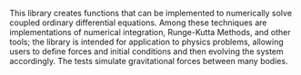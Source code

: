 This library creates functions that can be implemented to numerically solve coupled ordinary differential equations. Among these techniques are implementations of numerical integration, Runge-Kutta Methods, and other tools; the library is intended for application to physics problems, allowing users to define forces and initial conditions and then evolving the system accordingly. The tests simulate gravitational forces between many bodies.
